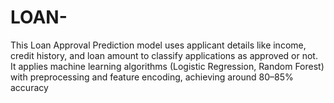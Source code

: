 # LOAN-
This Loan Approval Prediction model uses applicant details like income, credit history, and loan amount to classify applications as approved or not. It applies machine learning algorithms (Logistic Regression, Random Forest) with preprocessing and feature encoding, achieving around 80–85% accuracy
